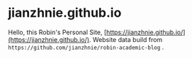 # jianzhnie.github.io
Hello, this Robin's Personal Site, [https://jianzhnie.github.io/](https://jianzhnie.github.io/). Website data build from  `https://github.com/jianzhnie/robin-academic-blog` .
